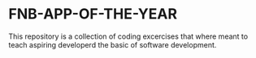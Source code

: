 # FNB-APP-OF-THE-YEAR
This repository is a collection of coding excercises that where meant to teach aspiring developerd the basic of software development.
